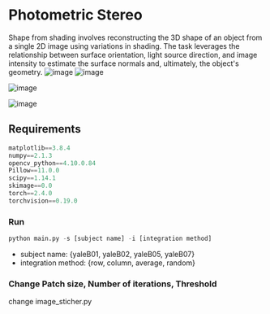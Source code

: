 # Photometric Stereo
Shape from shading involves reconstructing the 3D shape of an object from a single 2D image using variations in shading. The task leverages the relationship between surface orientation, light source direction, and image intensity to estimate the surface normals and, ultimately, the object's geometry.
![image](https://github.com/user-attachments/assets/cd8e88d1-a7c6-446e-a7e6-1a2e25179884)
![image](https://github.com/user-attachments/assets/6ab57e42-5f8f-4b63-a10b-f58b6f35f300)

![image](https://github.com/user-attachments/assets/cf18945a-da35-469d-a689-53032130ec84)

![image](https://github.com/user-attachments/assets/75f6573b-00c7-41a3-bcdc-f4e547ffd30a)


## Requirements
```python
matplotlib==3.8.4
numpy==2.1.3
opencv_python==4.10.0.84
Pillow==11.0.0
scipy==1.14.1
skimage==0.0
torch==2.4.0
torchvision==0.19.0
```

### Run
```python
python main.py -s [subject name] -i [integration method]
```
- subject name: {yaleB01, yaleB02, yaleB05, yaleB07}
- integration method: {row, column, average, random}

### Change Patch size, Number of iterations, Threshold
change image_sticher.py 
